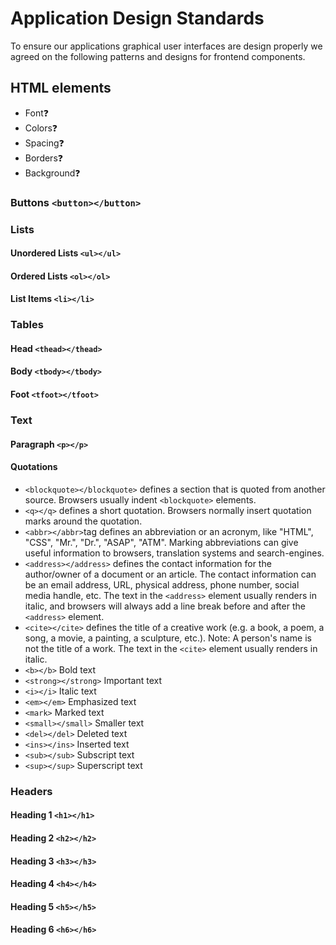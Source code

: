 # Application Design Standards

To ensure our applications graphical user interfaces are design properly we agreed on the following patterns and designs for frontend components.

## HTML elements
- Font❓
- Colors❓
- Spacing❓
- Borders❓
- Background❓

### Buttons `<button></button>`

### Lists

#### Unordered Lists `<ul></ul>`

#### Ordered Lists `<ol></ol>`

#### List Items `<li></li>`

### Tables

#### Head `<thead></thead>`

#### Body `<tbody></tbody>`

#### Foot `<tfoot></tfoot>`

### Text

#### Paragraph `<p></p>`

#### Quotations
- `<blockquote></blockquote>` defines a section that is quoted from another source. Browsers usually indent `<blockquote>` elements.
- `<q></q>` defines a short quotation. Browsers normally insert quotation marks around the quotation.
- `<abbr></abbr>`tag defines an abbreviation or an acronym, like "HTML", "CSS", "Mr.", "Dr.", "ASAP", "ATM". Marking abbreviations can give useful information to browsers, translation systems and search-engines.
- `<address></address>` defines the contact information for the author/owner of a document or an article. The contact information can be an email address, URL, physical address, phone number, social media handle, etc. The text in the `<address>` element usually renders in italic, and browsers will always add a line break before and after the `<address>` element.
- `<cite></cite>` defines the title of a creative work (e.g. a book, a poem, a song, a movie, a painting, a sculpture, etc.). Note: A person's name is not the title of a work. The text in the `<cite>` element usually renders in italic.
- `<b></b>` Bold text
- `<strong></strong>` Important text
- `<i></i>` Italic text
- `<em></em>` Emphasized text
- `<mark>` Marked text
- `<small></small>` Smaller text
- `<del></del>` Deleted text
- `<ins></ins>` Inserted text
- `<sub></sub>` Subscript text
- `<sup></sup>` Superscript text

### Headers

#### Heading 1 `<h1></h1>`

#### Heading 2 `<h2></h2>`

#### Heading 3 `<h3></h3>`

#### Heading 4 `<h4></h4>`

#### Heading 5 `<h5></h5>`

#### Heading 6 `<h6></h6>`
